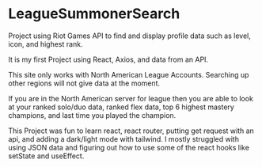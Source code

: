 # LeagueSummonerSearch
Project using Riot Games API to find and display profile data such as level, icon, and highest rank.


It is my first Project using React, Axios, and data from an API.


This site only works with North American League Accounts. Searching up other regions will not give data at the moment. 

If you are in the North American server for league then you are able to look at your ranked solo/duo data, ranked flex data, top 6 highest mastery champions, and last time you played the champion. 


This Project was fun to learn react, react router, putting get request with an api, and adding a dark/light mode with tailwind. I mostly struggled with using JSON data and figuring out how to use some of the react hooks like setState and useEffect. 

